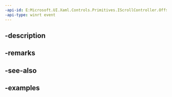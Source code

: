 ```yaml
---
-api-id: E:Microsoft.UI.Xaml.Controls.Primitives.IScrollController.OffsetChangeWithAdditionalVelocityRequested
-api-type: winrt event
---
```


## -description

## -remarks

## -see-also

## -examples

